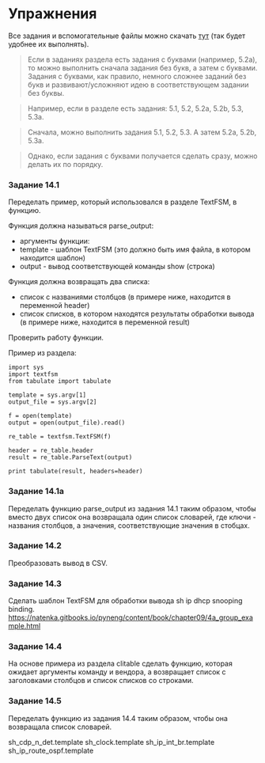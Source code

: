 # Упражнения

Все задания и вспомогательные файлы можно скачать [тут](https://github.com/natenka/PyNEng/blob/master/exercises.zip) (так будет удобнее их выполнять).

> Если в заданиях раздела есть задания с буквами (например, 5.2a), то можно выполнить сначала задания без букв, а затем с буквами. Задания с буквами, как правило, немного сложнее заданий без букв и развивают/усложняют идею в соответствующем задании без буквы.

> Например, если в разделе есть задания: 5.1, 5.2, 5.2a, 5.2b, 5.3, 5.3a.

> Сначала, можно выполнить задания 5.1, 5.2, 5.3. А затем 5.2a, 5.2b, 5.3a.

> Однако, если задания с буквами получается сделать сразу, можно делать их по порядку.


### Задание 14.1

Переделать пример, который использовался в разделе TextFSM, в функцию.

Функция должна называться parse_output:
* аргументы функции:
 * template - шаблон TextFSM (это должно быть имя файла, в котором находится шаблон)
 * output - вывод соответствующей команды show (строка)

Функция должна возвращать два списка:
* список с названиями столбцов (в примере ниже, находится в переменной header)
* список списков, в котором находятся результаты обработки вывода (в примере ниже, находится в переменной result)

Проверить работу функции.

Пример из раздела:
```
import sys
import textfsm
from tabulate import tabulate

template = sys.argv[1]
output_file = sys.argv[2]

f = open(template)
output = open(output_file).read()

re_table = textfsm.TextFSM(f)

header = re_table.header
result = re_table.ParseText(output)

print tabulate(result, headers=header)

```


### Задание 14.1a

Переделать функцию parse_output из задания 14.1 таким образом,
чтобы вместо двух список она возвращала один список словарей,
где ключи - названия столбцов, а значения, соответствующие значения в стобцах.


### Задание 14.2


Преобразовать вывод в CSV.


### Задание 14.3

Сделать шаблон TextFSM для обработки вывода sh ip dhcp snooping binding.
https://natenka.gitbooks.io/pyneng/content/book/chapter09/4a_group_example.html

### Задание 14.4

На основе примера из раздела clitable сделать функцию, которая ожидает аргументы команду и вендора, а возвращает список с заголовками столбцов и список списков со строками.


### Задание 14.5
Переделать функцию из задания 14.4 таким образом, чтобы она возвращала список словарей.

sh_cdp_n_det.template
sh_clock.template
sh_ip_int_br.template
sh_ip_route_ospf.template
